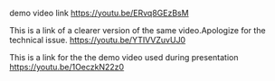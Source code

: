 demo video link
https://youtu.be/ERvq8GEzBsM


This is a link of a clearer version of the same video.Apologize for the technical issue.
https://youtu.be/YTIVVZuvUJ0

This is a link for the the demo video used during presentation
https://youtu.be/1OeczkN22z0
